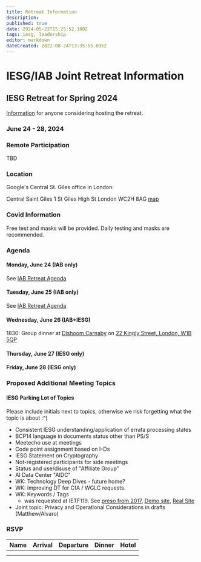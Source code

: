 ```yaml
---
title: Retreat Information
description: 
published: true
date: 2024-05-22T15:25:52.180Z
tags: iesg, leadership
editor: markdown
dateCreated: 2022-08-24T13:35:55.095Z
---
```


# IESG/IAB Joint Retreat Information
##  IESG Retreat for Spring 2024 
[Information](https://docs.google.com/document/d/1qhVhBBAbjujyjSZygTPeqWOs6Vg1zU-DLVTVodV7bDw/edit?usp=sharing) for anyone considering hosting the retreat. 

### June 24 - 28, 2024 



### Remote Participation 

TBD



### Location 

Google's Central St. Giles office in London:

Central Saint Giles
1 St Giles High St
London
WC2H 8AG
[map](https://www.google.com/maps/place/Central+Saint+Giles/)
 
### Covid Information 

Free test and masks will be provided. Daily testing and masks are recommended.


### Agenda 

#### Monday, June 24 (IAB only)

See [IAB Retreat Agenda](https://wiki.ietf.org/group/iab/2024_Retreat)

#### Tuesday, June 25 (IAB only)

See [IAB Retreat Agenda](https://wiki.ietf.org/group/iab/2024_Retreat)

#### Wednesday, June 26 (IAB+IESG)


1830: Group dinner at [Dishoom Carnaby](https://www.dishoom.com/carnaby/) on [22 Kingly Street, London, W1B 5QP](https://www.google.com/maps/place/Dishoom+Carnaby/@51.5130915,-0.1417758,17z/data=!3m1!4b1!4m5!3m4!1s0x487604d56e75df5f:0x46d397c759942b9f!8m2!3d51.5130882!4d-0.1395871?shorturl=1)



#### Thursday, June 27 (IESG only)

#### Friday, June 28 (IESG only)

### Proposed Additional Meeting Topics

#### IESG Parking Lot of Topics

Please include initials next to topics, otherwise we risk forgetting what the topic is about :^)
* Consistent IESG understanding/application of errata processing states
* BCP14 language in documents status other than PS/S
* Meetecho use at meetings
* Code point assignment based on I-Ds
* IESG Statement on Cryptography
* Not-registered participants for side meetings
* Status and use/disuse of "Affiliate Group"
* AI Data Center "AIDC"
* WK: Technology Deep Dives - future home?
* WK: Improving DT for CfA / WGLC requests.
* WK: Keywords / Tags 
  * was requested at IETF119. See [preso from 2017](https://slides.com/wkumari/deck-f68ee558-abac-4af2-9357-5669734d3445?token=hcQPCnnP#/9), [Demo site](https://www.superficialinjurymonkey.com/keywords/page.html), [Real Site](https://www.ietf.org/technologies/keywords/)
* Joint topic: Privacy and Operational Considerations in drafts (Matthew/Alvaro)

### RSVP

| Name        | Arrival    | Departure  | Dinner  | Hotel |
| :---        |   :----:   |    :----:  | :----:  |:----: |
|      |   |  |      | |
|       |  |  |      | |





